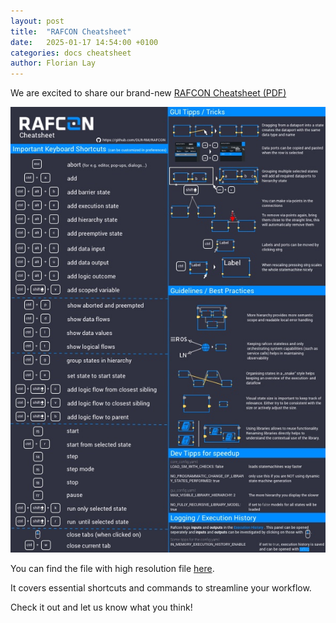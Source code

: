```yaml
---
layout: post
title:  "RAFCON Cheatsheet"
date:   2025-01-17 14:54:00 +0100
categories: docs cheatsheet
author: Florian Lay
---
```

We are excited to share our brand-new [RAFCON Cheatsheet (PDF)][sheat_pdf_link]

![visualized here (JPG)](images/cheatsheet/rafcon_cheatsheet.jpg)

You can find the file with high resolution file [here][sheat_pdf_link].

It covers essential shortcuts and commands to streamline your workflow.

Check it out and let us know what you think!


[sheat_pdf_link]: https://github.com/DLR-RM/RAFCON/blob/develop/doc/_static/rafcon_cheatsheet.pdf


